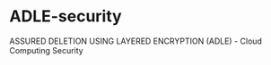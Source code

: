 ADLE-security
=============

 ASSURED DELETION USING LAYERED ENCRYPTION (ADLE) - Cloud Computing Security
